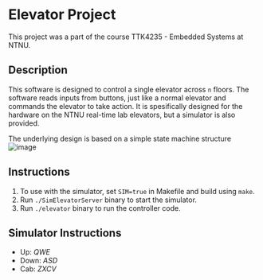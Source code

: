 # Elevator Project 
This project was a part of the course TTK4235 - Embedded Systems at NTNU.

## Description
This software is designed to control a single elevator across ```n``` floors. The software reads inputs from buttons, just like a normal elevator and commands the elevator to take action. It is spesifically designed for the hardware on the NTNU real-time lab elevators, but a simulator is also provided. 

The underlying design is based on a simple state machine structure
![image](https://user-images.githubusercontent.com/55540484/109494767-9f361b00-7a8e-11eb-8137-5b507543065e.png)
## Instructions

1. To use with the simulator, set `SIM=true` in Makefile and build using `make`.
2. Run `./SimElevatorServer` binary to start the simulator. 
3. Run ```./elevator``` binary to run the controller code. 

## Simulator Instructions
- Up: *QWE*
- Down: *ASD*
- Cab: *ZXCV*
